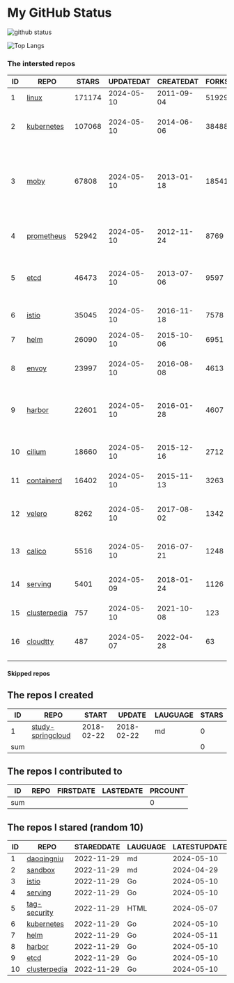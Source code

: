 # My GitHub Status

<img src="https://github-readme-stats-1.yihong0618.vercel.app/api?username=daoqingniu&show_icons=true&&&hide_title=true&count_private=true" alt="github status" />

![Top Langs](https://github-readme-stats-1.yihong0618.vercel.app/api/top-langs/?username=daoqingniu&layout=compact)

<!--START_SECTION:github_repos-->
### The intersted repos
| ID |                              REPO                               | STARS  | UPDATEDAT  | CREATEDAT  | FORKSCOUNT |                                                DESCRIPTIONS                                                |
|----|-----------------------------------------------------------------|--------|------------|------------|------------|------------------------------------------------------------------------------------------------------------|
|  1 | [linux](https://github.com/torvalds/linux)                      | 171174 | 2024-05-10 | 2011-09-04 |      51929 | Linux kernel source tree                                                                                   |
|  2 | [kubernetes](https://github.com/kubernetes/kubernetes)          | 107068 | 2024-05-10 | 2014-06-06 |      38488 | Production-Grade Container Scheduling and Management                                                       |
|  3 | [moby](https://github.com/moby/moby)                            |  67808 | 2024-05-10 | 2013-01-18 |      18541 | The Moby Project - a collaborative project for the container ecosystem to assemble container-based systems |
|  4 | [prometheus](https://github.com/prometheus/prometheus)          |  52942 | 2024-05-10 | 2012-11-24 |       8769 | The Prometheus monitoring system and time series database.                                                 |
|  5 | [etcd](https://github.com/etcd-io/etcd)                         |  46473 | 2024-05-10 | 2013-07-06 |       9597 | Distributed reliable key-value store for the most critical data of a distributed system                    |
|  6 | [istio](https://github.com/istio/istio)                         |  35045 | 2024-05-10 | 2016-11-18 |       7578 | Connect, secure, control, and observe services.                                                            |
|  7 | [helm](https://github.com/helm/helm)                            |  26090 | 2024-05-10 | 2015-10-06 |       6951 | The Kubernetes Package Manager                                                                             |
|  8 | [envoy](https://github.com/envoyproxy/envoy)                    |  23997 | 2024-05-10 | 2016-08-08 |       4613 | Cloud-native high-performance edge/middle/service proxy                                                    |
|  9 | [harbor](https://github.com/goharbor/harbor)                    |  22601 | 2024-05-10 | 2016-01-28 |       4607 | An open source trusted cloud native registry project that stores, signs, and scans content.                |
| 10 | [cilium](https://github.com/cilium/cilium)                      |  18660 | 2024-05-10 | 2015-12-16 |       2712 | eBPF-based Networking, Security, and Observability                                                         |
| 11 | [containerd](https://github.com/containerd/containerd)          |  16402 | 2024-05-10 | 2015-11-13 |       3263 | An open and reliable container runtime                                                                     |
| 12 | [velero](https://github.com/vmware-tanzu/velero)                |   8262 | 2024-05-10 | 2017-08-02 |       1342 | Backup and migrate Kubernetes applications and their persistent volumes                                    |
| 13 | [calico](https://github.com/projectcalico/calico)               |   5516 | 2024-05-10 | 2016-07-21 |       1248 | Cloud native networking and network security                                                               |
| 14 | [serving](https://github.com/knative/serving)                   |   5401 | 2024-05-09 | 2018-01-24 |       1126 | Kubernetes-based, scale-to-zero, request-driven compute                                                    |
| 15 | [clusterpedia](https://github.com/clusterpedia-io/clusterpedia) |    757 | 2024-05-10 | 2021-10-08 |        123 | The Encyclopedia of Kubernetes clusters                                                                    |
| 16 | [cloudtty](https://github.com/cloudtty/cloudtty)                |    487 | 2024-05-07 | 2022-04-28 |         63 | A Friendly Kubernetes CloudShell (Web Terminal) !                                                          |



#### Skipped repos
<!--END_SECTION:github_repos-->

<!--START_SECTION:my_github-->
## The repos I created
| ID  |                                 REPO                                 |   START    |   UPDATE   | LAUGUAGE | STARS |
|-----|----------------------------------------------------------------------|------------|------------|----------|-------|
|   1 | [study-springcloud](https://github.com/daoqingniu/study-springcloud) | 2018-02-22 | 2018-02-22 | md       |     0 |
| sum |                                                                      |            |            |          |     0 |

## The repos I contributed to
| ID  | REPO | FIRSTDATE | LASTEDATE | PRCOUNT |
|-----|------|-----------|-----------|---------|
| sum |      |           |           |       0 |

## The repos I stared (random 10)
| ID |                              REPO                               | STAREDDATE | LAUGUAGE | LATESTUPDATE |
|----|-----------------------------------------------------------------|------------|----------|--------------|
|  1 | [daoqingniu](https://github.com/daoqingniu/daoqingniu)          | 2022-11-29 | md       | 2024-05-10   |
|  2 | [sandbox](https://github.com/cncf/sandbox)                      | 2022-11-29 | md       | 2024-04-29   |
|  3 | [istio](https://github.com/istio/istio)                         | 2022-11-29 | Go       | 2024-05-10   |
|  4 | [serving](https://github.com/knative/serving)                   | 2022-11-29 | Go       | 2024-05-10   |
|  5 | [tag-security](https://github.com/cncf/tag-security)            | 2022-11-29 | HTML     | 2024-05-07   |
|  6 | [kubernetes](https://github.com/kubernetes/kubernetes)          | 2022-11-29 | Go       | 2024-05-10   |
|  7 | [helm](https://github.com/helm/helm)                            | 2022-11-29 | Go       | 2024-05-11   |
|  8 | [harbor](https://github.com/goharbor/harbor)                    | 2022-11-29 | Go       | 2024-05-10   |
|  9 | [etcd](https://github.com/etcd-io/etcd)                         | 2022-11-29 | Go       | 2024-05-10   |
| 10 | [clusterpedia](https://github.com/clusterpedia-io/clusterpedia) | 2022-11-29 | Go       | 2024-05-10   |

<!--END_SECTION:my_github-->
